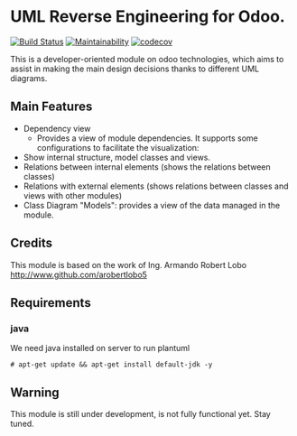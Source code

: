 # UML Reverse Engineering for Odoo.

[![Build Status](https://travis-ci.com/jobiols/odoo_uml.svg?branch=11.0)](https://travis-ci.com/jobiols/odoo_uml) [![Maintainability](https://api.codeclimate.com/v1/badges/cfc58a90c3f2423c2e11/maintainability)](https://codeclimate.com/github/jobiols/odoo_uml/maintainability) [![codecov](https://codecov.io/gh/jobiols/odoo-uml/branch/11.0/graph/badge.svg)](https://codecov.io/gh/jobiols/odoo-uml)

This is a developer-oriented module on odoo technologies, which aims to
assist in making the main design decisions thanks to different UML diagrams.

## Main Features

- Dependency view
  - Provides a view of module dependencies. It supports some configurations 
    to facilitate the visualization:
- Show internal structure, model classes and views.
- Relations between internal elements (shows the relations between classes)
- Relations with external elements (shows relations between classes and views with other modules)
- Class Diagram "Models": provides a view of the data managed in the module.

## Credits

This module is based on the work of Ing. Armando Robert Lobo http://www.github.com/arobertlobo5

## Requirements

### java

We need java installed on server to run plantuml

    # apt-get update && apt-get install default-jdk -y

## Warning

This module is still under development, is not fully functional yet. Stay tuned.
